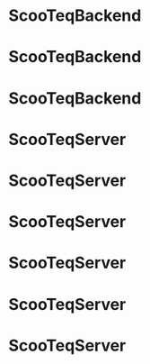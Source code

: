 # ScooTeqBackend
# ScooTeqBackend
# ScooTeqBackend
# ScooTeqServer
# ScooTeqServer
# ScooTeqServer
# ScooTeqServer
# ScooTeqServer
# ScooTeqServer
